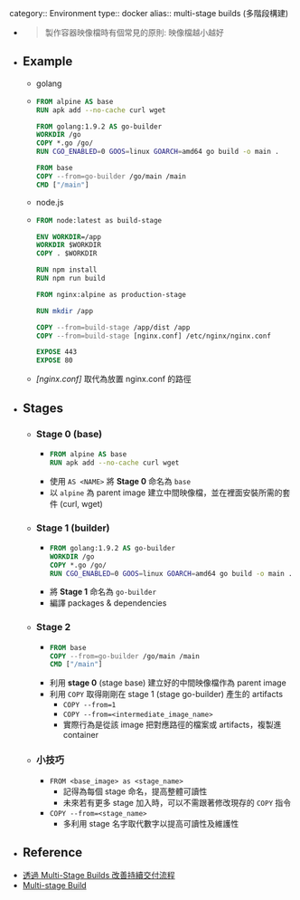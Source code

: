 category:: Environment
type:: docker
alias:: multi-stage builds (多階段構建)

- > 製作容器映像檔時有個常見的原則: 映像檔越小越好
- ## Example
	- golang
	- ```Dockerfile
	  FROM alpine AS base
	  RUN apk add --no-cache curl wget
	  
	  FROM golang:1.9.2 AS go-builder
	  WORKDIR /go
	  COPY *.go /go/
	  RUN CGO_ENABLED=0 GOOS=linux GOARCH=amd64 go build -o main .
	  
	  FROM base
	  COPY --from=go-builder /go/main /main
	  CMD ["/main"]
	  ```
	- node.js
	- ```dockerfile
	  FROM node:latest as build-stage
	  
	  ENV WORKDIR=/app
	  WORKDIR $WORKDIR
	  COPY . $WORKDIR
	  
	  RUN npm install
	  RUN npm run build
	  
	  FROM nginx:alpine as production-stage
	  
	  RUN mkdir /app
	  
	  COPY --from=build-stage /app/dist /app
	  COPY --from=build-stage [nginx.conf] /etc/nginx/nginx.conf
	  
	  EXPOSE 443
	  EXPOSE 80
	  ```
	- *[nginx.conf]* 取代為放置 nginx.conf 的路徑
- ## Stages
	- ### Stage 0 (base)
		- ```dockerfile
		  FROM alpine AS base
		  RUN apk add --no-cache curl wget
		  ```
		- 使用 `AS <NAME>` 將 **Stage 0** 命名為 `base`
		- 以 `alpine` 為 parent image 建立中間映像檔，並在裡面安裝所需的套件 (curl, wget)
	- ### Stage 1 (builder)
		- ```dockerfile
		  FROM golang:1.9.2 AS go-builder
		  WORKDIR /go
		  COPY *.go /go/
		  RUN CGO_ENABLED=0 GOOS=linux GOARCH=amd64 go build -o main .
		  ```
		- 將 **Stage 1** 命名為 `go-builder`
		- 編譯 packages & dependencies
	- ### Stage 2
		- ```dockerfile
		  FROM base
		  COPY --from=go-builder /go/main /main
		  CMD ["/main"]
		  ```
		- 利用 **stage 0** (stage base) 建立好的中間映像檔作為 parent image
		- 利用 `COPY` 取得剛剛在 stage 1 (stage go-builder) 產生的 artifacts
			- `COPY --from=1`
			- `COPY --from=<intermediate_image_name>`
			- 實際行為是從該 image 把對應路徑的檔案或 artifacts，複製進 container
	- ### 小技巧
		- `FROM <base_image> as <stage_name>`
			- 記得為每個 stage 命名，提高整體可讀性
			- 未來若有更多 stage 加入時，可以不需跟著修改現存的 `COPY` 指令
		- `COPY --from=<stage_name>`
			- 多利用 stage 名字取代數字以提高可讀性及維護性
- ## Reference
- [透過 Multi-Stage Builds 改善持續交付流程](https://tachingchen.com/tw/blog/docker-multi-stage-builds/)
- [Multi-stage Build](https://ithelp.ithome.com.tw/articles/10247981)